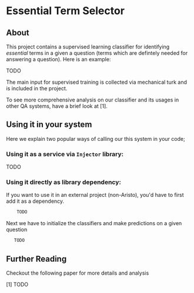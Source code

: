 # Essential Term Selector 

## About 

This project contains a supervised learning classifier for identifying *essential* terms 
in a given a question (terms which are defintely needed for answering a question). 
Here is an example: 

TODO 

The main input for supervised training is collected via mechanical turk 
and is included in the project.  
 
To see more comprehensive analysis on our classifier and its usages 
in other QA systems, have a brief look at [1]. 


## Using it in your system 
Here we explain two popular ways of calling our this system in your code; 

### Using it as a service via `Injector` library: 
  TODO 
  
### Using it directly as library dependency: 
  
  If you want to use it in an external project (non-Aristo), you'd have 
   to first add it as a dependency. 
  ```sbt
      TODO 
  ```
  
  Next we have to initialize the classifiers and make predictions on a given 
  question 
  ```scala 
     TODO 
  ```
  
## Further Reading 
Checkout the following paper for more details and analysis 

[1] TODO 

